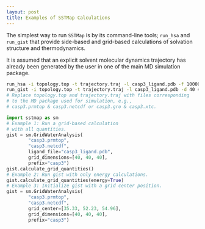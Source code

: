 ```yaml
---
layout: post
title: Examples of SSTMap Calculations
---
```


The simplest way to run `SSTMap` is by its command-line tools; `run_hsa` and `run_gist` that provide side-based and grid-based calculations of solvation structure and thermodynamics.

<!--more-->

It is assumed that an explicit solvent molecular dynamics trajectory has already been generated by the user in one of the main MD simulation package.

```bash
run_hsa -i topology.top -t trajectory.traj -l casp3_ligand.pdb -f 10000 -s 0 -o casp3
run_gist -i topology.top -t trajectory.traj -l casp3_ligand.pdb -d 40 40 40 -f  10000 -s 0 -o casp3
# Replace topology.top and trajectory.traj with files corresponding 
# to the MD package used for simulation, e.g.,
# casp3.prmtop & casp3.netcdf or casp3.gro & casp3.xtc.
```

```python
import sstmap as sm
# Example 1: Run a grid-based calculation
# with all quantities.
gist = sm.GridWaterAnalysis(
        "casp3.prmtop", 
        "casp3.netcdf",
        ligand_file="casp3_ligand.pdb", 
        grid_dimensions=[40, 40, 40], 
        prefix="casp3")
gist.calculate_grid_quantities()
# Example 2: Run gist with only energy calculations.
gist.calculate_grid_quantities(energy=True)
# Example 3: Initialize gist with a grid center position.
gist = sm.GridWaterAnalysis(
        "casp3.prmtop", 
        "casp3.netcdf",
        grid_center=[35.33, 52.23, 54.96], 
        grid_dimensions=[40, 40, 40], 
        prefix="casp3")
```
<!--more-->
